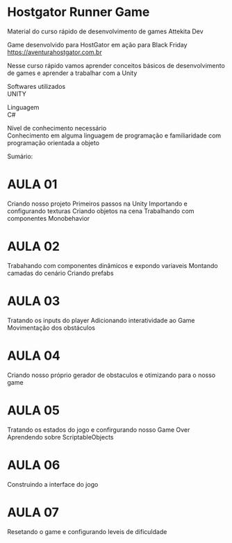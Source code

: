 # Hostgator Runner Game
Material do curso rápido de desenvolvimento de games Attekita Dev

Game desenvolvido para HostGator em ação para Black Friday https://aventurahostgator.com.br

Nesse curso rápido vamos aprender conceitos básicos de desenvolvimento de games e aprender a trabalhar com a Unity

Softwares utilizados<br>
UNITY

Linguagem<br>
C#

Nível de conhecimento necessário<br>
Conhecimento em alguma linguagem de programação e familiaridade com programação orientada a objeto

Sumário:

# AULA 01

Criando nosso projeto
Primeiros passos na Unity
Importando e configurando texturas
Criando objetos na cena
Trabalhando com componentes Monobehavior

# AULA 02

Trabahando com componentes dinâmicos e expondo variaveis
Montando camadas do cenário
Criando prefabs

# AULA 03

Tratando os inputs do player
Adicionando interatividade ao Game
Movimentação dos obstáculos

# AULA 04

Criando nosso próprio gerador de obstaculos e otimizando para o nosso game

# AULA 05

Tratando os estados do jogo e confirgurando nosso Game Over
Aprendendo sobre ScriptableObjects

# AULA 06

Construindo a interface do jogo

# AULA 07

Resetando o game e configurando leveis de dificuldade
